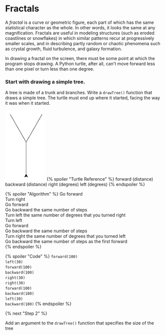# Fractals
A *fractal* is a curve or geometric figure, each part of which has the same statistical character as the whole. In other words, it looks the same at any magnification. Fractals are useful in modeling structures (such as eroded coastlines or snowflakes) in which similar patterns recur at progressively smaller scales, and in describing partly random or chaotic phenomena such as crystal growth, fluid turbulence, and galaxy formation.

In drawing a fractal on the screen, there must be some point at which the program stops drawing. A Python turtle, after all, can't move forward less than one pixel or turn less than one degree.

### Start with drawing a simple tree. 
A tree is made of a trunk and branches. Write a `drawTree()` function that draws a simple tree. The turtle must end up where it started, facing the way it was when it started.

![Simple tree](https://raw.githubusercontent.com/martybillingsley/images/master/tree1.png) 
{% spoiler "Turtle Reference" %}
forward (distance)
backward (distance)
right (degrees)
left (degrees)
{% endspoiler %}

{% spoiler "Algorithm" %}
Go forward<br>
Turn right<br>
Go forward<br>
Go backward the same number of steps<br>
Turn left the same number of degrees that you turned right<br>
Turn left<br>
Go forward<br>
Go backward the same number of steps<br>
Turn right the same number of degrees that you turned left<br>
Go backward the same number of steps as the first forward<br>
{% endspoiler %}

{% spoiler "Code" %}
`forward(100)`<br>
`left(30)`<br>
`forward(100)`<br>
`backward(100)`<br>
`right(30)`<br>
`right(30)`<br>
`forward(100)`<br>
`backward(100)`<br>
`left(30)`<br>
`backward(100)`
{% endspoiler %}

{% next "Step 2" %}

Add an argument to the `drawTree()` function that specifies the size of the tree
